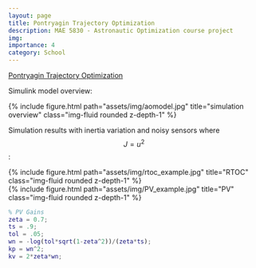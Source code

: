```yaml
---
layout: page
title: Pontryagin Trajectory Optimization
description: MAE 5830 - Astronautic Optimization course project
img:
importance: 4
category: School
---
```

[Pontryagin Trajectory Optimization](/assets/pdf/AO5830Fall2023.pdf)  

Simulink model overview:
<div class="row">
    <div class="col-sm mt-3 mt-md-0">
        {% include figure.html path="assets/img/aomodel.jpg" title="simulation overview" class="img-fluid rounded z-depth-1" %}
    </div>
</div>

Simulation results with inertia variation and noisy sensors where $$J = u^2$$:
<div class="row">
    <div class="col-sm mt-3 mt-md-0">
        {% include figure.html path="assets/img/rtoc_example.jpg" title="RTOC" class="img-fluid rounded z-depth-1" %}
    </div>
</div>

<div class="row">
    <div class="col-sm mt-3 mt-md-0">
        {% include figure.html path="assets/img/PV_example.jpg" title="PV" class="img-fluid rounded z-depth-1" %}
    </div>
</div>

```matlab
% PV Gains
zeta = 0.7;
ts = .9;
tol = .05;
wn = -log(tol*sqrt(1-zeta^2))/(zeta*ts);
kp = wn^2;
kv = 2*zeta*wn;
```